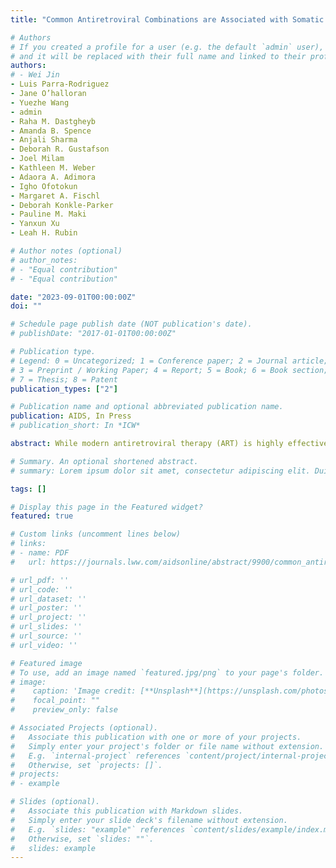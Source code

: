 ```yaml
---
title: "Common Antiretroviral Combinations are Associated with Somatic Depressive Symptoms in Women with HIV"

# Authors
# If you created a profile for a user (e.g. the default `admin` user), write the username (folder name) here 
# and it will be replaced with their full name and linked to their profile.
authors:
# - Wei Jin
- Luis Parra-Rodriguez
- Jane O’halloran
- Yuezhe Wang
- admin
- Raha M. Dastgheyb
- Amanda B. Spence
- Anjali Sharma
- Deborah R. Gustafson
- Joel Milam
- Kathleen M. Weber
- Adaora A. Adimora
- Igho Ofotokun
- Margaret A. Fischl
- Deborah Konkle-Parker
- Pauline M. Maki
- Yanxun Xu
- Leah H. Rubin

# Author notes (optional)
# author_notes:
# - "Equal contribution"
# - "Equal contribution"

date: "2023-09-01T00:00:00Z"
doi: ""

# Schedule page publish date (NOT publication's date).
# publishDate: "2017-01-01T00:00:00Z"

# Publication type.
# Legend: 0 = Uncategorized; 1 = Conference paper; 2 = Journal article;
# 3 = Preprint / Working Paper; 4 = Report; 5 = Book; 6 = Book section;
# 7 = Thesis; 8 = Patent
publication_types: ["2"]

# Publication name and optional abbreviated publication name.
publication: AIDS, In Press
# publication_short: In *ICW*

abstract: While modern antiretroviral therapy (ART) is highly effective and safe, depressive symptoms have been associated with certain ART drugs. We examined the association between common ART regimens and depressive symptoms in women with HIV (WWH) with a focus on somatic vs. non-somatic symptoms. Analysis of longitudinal data from the Women's Interagency HIV Study. Participants were classified into three groups based on the frequency of positive depression screening - chronic depression, infrequent depression, and never depressed. Novel Bayesian machine learning methods building upon a subset-tree kernel approach were developed to estimate the combined effects of ART regimens on depressive symptoms in each group after covariate adjustment. The analysis included 1,538 WWH who participated in 12,924 visits. In the chronic depression group, combinations including tenofovir alafenamide and cobicistat-boosted elvitegravir and/or darunavir were associated with greater somatic symptoms of depression, whereas those combinations containing tenofovir disoproxil fumarate and efavirenz or rilpivirine were associated with less somatic depressive symptoms. ART was not associated with somatic symptoms in the infrequent depression or never depressed groups. ART regimens were not associated with non-somatic symptoms in any group. Specific ART combinations are associated with somatic depressive symptoms in WWH with chronic depression. Future studies should consider specific depressive symptoms domains as well as complete drug combinations when assessing the relationship between ART and depression.

# Summary. An optional shortened abstract.
# summary: Lorem ipsum dolor sit amet, consectetur adipiscing elit. Duis posuere tellus ac convallis placerat. Proin tincidunt magna sed ex sollicitudin condimentum.

tags: []

# Display this page in the Featured widget?
featured: true

# Custom links (uncomment lines below)
# links:
# - name: PDF
#   url: https://journals.lww.com/aidsonline/abstract/9900/common_antiretroviral_combinations_are_associated.351.aspx

# url_pdf: ''
# url_code: ''
# url_dataset: ''
# url_poster: ''
# url_project: ''
# url_slides: ''
# url_source: ''
# url_video: ''

# Featured image
# To use, add an image named `featured.jpg/png` to your page's folder. 
# image:
#    caption: 'Image credit: [**Unsplash**](https://unsplash.com/photos/pLCdAaMFLTE)'
#    focal_point: ""
#    preview_only: false

# Associated Projects (optional).
#   Associate this publication with one or more of your projects.
#   Simply enter your project's folder or file name without extension.
#   E.g. `internal-project` references `content/project/internal-project/index.md`.
#   Otherwise, set `projects: []`.
# projects:
# - example

# Slides (optional).
#   Associate this publication with Markdown slides.
#   Simply enter your slide deck's filename without extension.
#   E.g. `slides: "example"` references `content/slides/example/index.md`.
#   Otherwise, set `slides: ""`.
#   slides: example
---
```

